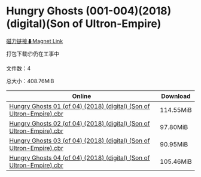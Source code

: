 # Hungry Ghosts (001-004)(2018)(digital)(Son of Ultron-Empire)

[磁力链接⬇Magnet Link](magnet:?xt=urn:btih:ca230297865ed78490a884912212ccb8fe11a78b&dn=Hungry%20Ghosts%20%28001-004%29%282018%29%28digital%29%28Son%20of%20Ultron-Empire%29)

打包下载📦仍在工事中

文件数：4

总大小：408.76MiB

Online | Download
--- | ---
[Hungry Ghosts 01 (of 04) (2018) (digital) (Son of Ultron-Empire).cbr](https://github.com/alicewish/markdown/blob/master/comic/Hungry-Ghosts-01-of-04-2018-digital-Son-of-Ultron-Empire-cbr.md) | 114.55MiB
[Hungry Ghosts 02 (of 04) (2018) (digital) (Son of Ultron-Empire).cbr](https://github.com/alicewish/markdown/blob/master/comic/Hungry-Ghosts-02-of-04-2018-digital-Son-of-Ultron-Empire-cbr.md) | 97.80MiB
[Hungry Ghosts 03 (of 04) (2018) (digital) (Son of Ultron-Empire).cbr](https://github.com/alicewish/markdown/blob/master/comic/Hungry-Ghosts-03-of-04-2018-digital-Son-of-Ultron-Empire-cbr.md) | 90.95MiB
[Hungry Ghosts 04 (of 04) (2018) (digital) (Son of Ultron-Empire).cbr](https://github.com/alicewish/markdown/blob/master/comic/Hungry-Ghosts-04-of-04-2018-digital-Son-of-Ultron-Empire-cbr.md) | 105.46MiB